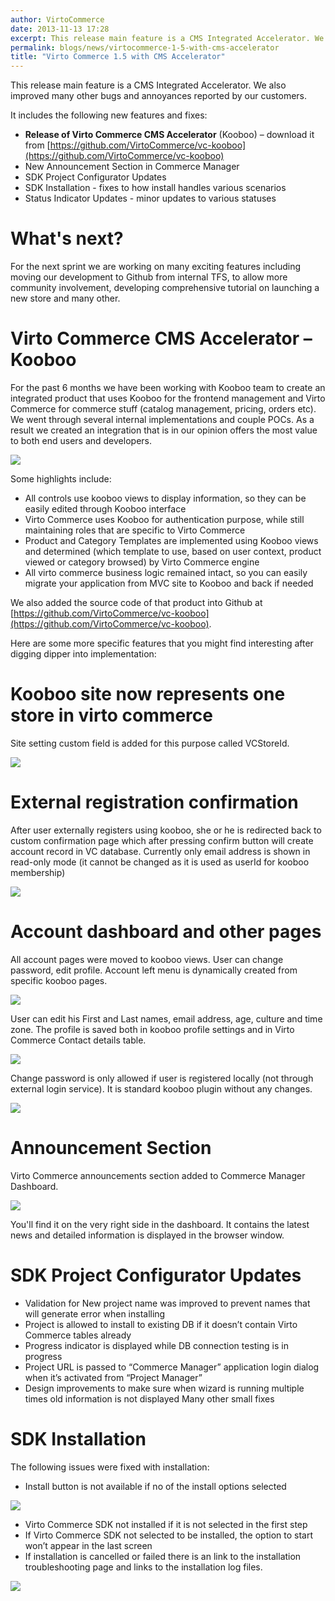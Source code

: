 ```yaml
---
author: VirtoCommerce
date: 2013-11-13 17:28
excerpt: This release main feature is a CMS Integrated Accelerator. We also improved many other bugs and annoyances reported by our customers.
permalink: blogs/news/virtocommerce-1-5-with-cms-accelerator
title: "Virto Commerce 1.5 with CMS Accelerator"
---
```

This release main feature is a CMS Integrated Accelerator. We also improved many other bugs and annoyances reported by our customers.

It includes the following new features and fixes:

* **Release of Virto Commerce CMS Accelerator** (Kooboo) – download it from [https://github.com/VirtoCommerce/vc-kooboo](https://github.com/VirtoCommerce/vc-kooboo)
* New Announcement Section in Commerce Manager
* SDK Project Configurator Updates
* SDK Installation - fixes to how install handles various scenarios
* Status Indicator Updates - minor updates to various statuses

# What's next?

For the next sprint we are working on many exciting features including moving our development to Github from internal TFS, to allow more community involvement, developing comprehensive tutorial on launching a new store and many other.

# Virto Commerce CMS Accelerator – Kooboo

For the past 6 months we have been working with Kooboo team to create an integrated product that uses Kooboo for the frontend management and Virto Commerce for commerce stuff (catalog management, pricing, orders etc). We went through several internal implementations and couple POCs. As a result we created an integration that is in our opinion offers the most value to both end users and developers.

![](assets/images/blog/tmp1392.png)

Some highlights include:

* All controls use kooboo views to display information, so they can be easily edited through Kooboo interface 
* Virto Commerce uses Kooboo for authentication purpose, while still maintaining roles that are specific to Virto Commerce 
* Product and Category Templates are implemented using Kooboo views and determined (which template to use, based on user context, product viewed or category browsed) by Virto Commerce engine 
* All virto commerce business logic remained intact, so you can easily migrate your application from MVC site to Kooboo and back if needed

We also added the source code of that product into Github at [https://github.com/VirtoCommerce/vc-kooboo](https://github.com/VirtoCommerce/vc-kooboo).

Here are some more specific features that you might find interesting after digging dipper into implementation:

# Kooboo site now represents one store in virto commerce

Site setting custom field is added for this purpose called VCStoreId.

![](assets/images/blog/clip_image002_.png)

# External registration confirmation

After user externally registers using kooboo, she or he is redirected back to custom confirmation page which after pressing confirm button will create account record in VC database. Currently only email address is shown in read-only mode (it cannot be changed as it is used as userId for kooboo membership)

![](assets/images/blog/clip_image004.png)

# Account dashboard and other pages

All account pages were moved to kooboo views. User can change password, edit profile. Account left menu is dynamically created from specific kooboo pages.

![](assets/images/blog/clip_image006.png)

User can edit his First and Last names, email address, age, culture and time zone. The profile is saved both in kooboo profile settings and in Virto Commerce Contact details table.

![](assets/images/blog/clip_image008.png)

Change password is only allowed if user is registered locally (not through external login service). It is standard kooboo plugin without any changes.

![](assets/images/blog/clip_image010.png)

# Announcement Section

Virto Commerce announcements section added to Commerce Manager Dashboard.

![](assets/images/blog/clip_image002__.jpg)

You'll find it on the very right side in the dashboard. It contains the latest news and detailed information is displayed in the browser window.

# SDK Project Configurator Updates

* Validation for New project name was improved to prevent names that will generate error when installing
* Project is allowed to install to existing DB if it doesn’t contain Virto Commerce tables already
* Progress indicator is displayed while DB connection testing is in progress
* Project URL is passed to “Commerce Manager” application login dialog when it’s activated from “Project Manager”
* Design improvements to make sure when wizard is running multiple times old information is not displayed  Many other small fixes

# SDK Installation

The following issues were fixed with installation:

* Install button is not available if no of the install options selected

![](assets/images/blog/base643ac26e4a9c7f683c.png)

* Virto Commerce SDK not installed if it is not selected in the first step
* If Virto Commerce SDK not selected to be installed, the option to start won’t appear in the last screen
* If installation is cancelled or failed there is an link to the installation troubleshooting page and links to the installation log files.

![](assets/images/blog/base64687d6d485df067ae.png)
